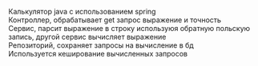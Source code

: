 Калькулятор java с использованием spring
<br>
Контроллер, обрабатывает get запрос выражение и точность
<br>
Сервис, парсит выражение в строку используюя обратную польскую запись, другой сервис вычисляет выражение
<br>
Репозиторий, сохраняет запросы на вычисление в бд
<br>
Используется кеширование вычисленных запросов
